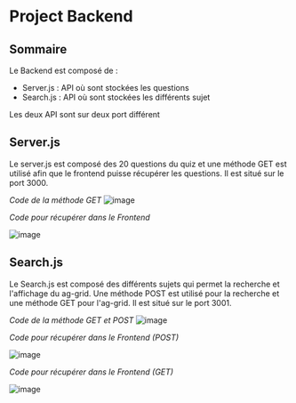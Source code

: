 # Project Backend

## Sommaire 

Le Backend est composé de :

* Server.js : API où sont stockées les questions
* Search.js : API où sont stockées les différents sujet

Les deux API sont sur deux port différent

## Server.js 

Le server.js est composé des 20 questions du quiz et une méthode GET est utilisé afin que le frontend puisse récupérer les questions. Il est situé sur le port 3000.

_Code de la méthode GET_
![image](https://github.com/Natgru06/Projet_Node_React_A4/assets/108078812/54a4d4ab-0909-49e5-bb7e-5517e65e91af)

_Code pour récupérer dans le Frontend_

![image](https://github.com/Natgru06/Projet_Node_React_A4/assets/108078812/60344c48-1b97-4b97-a6e1-81a9cc7182dd)

## Search.js 

Le Search.js est composé des différents sujets qui permet la recherche et l'affichage du ag-grid. Une méthode POST est utilisé pour la recherche et une méthode GET pour l'ag-grid. Il est situé sur le port 3001.

_Code de la méthode GET et POST_
![image](https://github.com/Natgru06/Projet_Node_React_A4/assets/108078812/4010ca2e-f1a4-4ef0-b3e7-7b6a73967865)

_Code pour récupérer dans le Frontend (POST)_

![image](https://github.com/Natgru06/Projet_Node_React_A4/assets/108078812/31a042b4-974b-45a5-a94b-4a7ae42b2a2a)

_Code pour récupérer dans le Frontend (GET)_

![image](https://github.com/Natgru06/Projet_Node_React_A4/assets/108078812/a20503a4-8043-4a69-95c6-ea01d37d6ce4)
